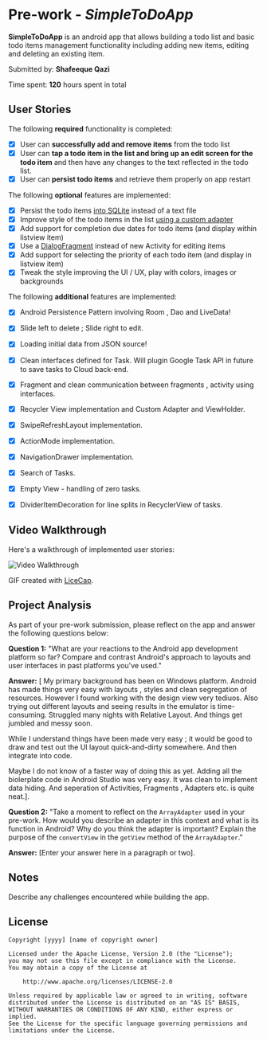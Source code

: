 # Pre-work - *SimpleToDoApp*

**SimpleToDoApp** is an android app that allows building a todo list and basic todo items management functionality including adding new items, editing and deleting an existing item.

Submitted by: **Shafeeque Qazi**

Time spent: **120** hours spent in total

## User Stories

The following **required** functionality is completed:

* [X] User can **successfully add and remove items** from the todo list
* [X] User can **tap a todo item in the list and bring up an edit screen for the todo item** and then have any changes to the text reflected in the todo list.
* [X] User can **persist todo items** and retrieve them properly on app restart

The following **optional** features are implemented:

* [X] Persist the todo items [into SQLite](http://guides.codepath.com/android/Persisting-Data-to-the-Device#sqlite) instead of a text file
* [X] Improve style of the todo items in the list [using a custom adapter](http://guides.codepath.com/android/Using-an-ArrayAdapter-with-ListView)
* [X] Add support for completion due dates for todo items (and display within listview item)
* [X] Use a [DialogFragment](http://guides.codepath.com/android/Using-DialogFragment) instead of new Activity for editing items
* [X] Add support for selecting the priority of each todo item (and display in listview item)
* [X] Tweak the style improving the UI / UX, play with colors, images or backgrounds

The following **additional** features are implemented:

* [X] Android Persistence Pattern involving Room , Dao and LiveData!
* [X] Slide left to delete ; Slide right to edit.
* [X] Loading initial data from JSON source!
* [X] Clean interfaces defined for Task. Will plugin Google Task API in future to save tasks to Cloud back-end.
* [X] Fragment and clean communication between fragments , activity using interfaces.
* [X] Recycler View implementation and Custom Adapter and ViewHolder.
* [X] SwipeRefreshLayout implementation. 
* [X] ActionMode implementation.
* [X] NavigationDrawer implementation.
* [X] Search of Tasks.
* [X] Empty View - handling of zero tasks.
* [X] DividerItemDecoration for line splits in RecyclerView of tasks.


## Video Walkthrough

Here's a walkthrough of implemented user stories:

<img src='http://i.imgur.com/link/to/your/gif/file.gif' title='Video Walkthrough' width='' alt='Video Walkthrough' />

GIF created with [LiceCap](http://www.cockos.com/licecap/).

## Project Analysis

As part of your pre-work submission, please reflect on the app and answer the following questions below:

**Question 1:** "What are your reactions to the Android app development platform so far? Compare and contrast Android's approach to layouts and user interfaces in past platforms you've used."

**Answer:** [ My primary background has been on Windows platform. Android has made things very easy with layouts , styles and clean segregation of resources. However I found working with the design view very tediuos. Also trying out different layouts and seeing results in the emulator is time-consuming. Struggled many nights with Relative Layout. And things get jumbled and messy soon.

While I understand things have been made very easy ; it would be good to draw and test out the UI layout quick-and-dirty somewhere. And then integrate into code.

Maybe I do not know of a faster way of doing this as yet. Adding all the biolerplate code in Android Studio was very easy. It was clean to implement data hiding. And seperation of Activities, Fragments , Adapters etc. is quite neat.].

**Question 2:** "Take a moment to reflect on the `ArrayAdapter` used in your pre-work. How would you describe an adapter in this context and what is its function in Android? Why do you think the adapter is important? Explain the purpose of the `convertView` in the `getView` method of the `ArrayAdapter`."

**Answer:** [Enter your answer here in a paragraph or two].

## Notes

Describe any challenges encountered while building the app.

## License

    Copyright [yyyy] [name of copyright owner]

    Licensed under the Apache License, Version 2.0 (the "License");
    you may not use this file except in compliance with the License.
    You may obtain a copy of the License at

        http://www.apache.org/licenses/LICENSE-2.0

    Unless required by applicable law or agreed to in writing, software
    distributed under the License is distributed on an "AS IS" BASIS,
    WITHOUT WARRANTIES OR CONDITIONS OF ANY KIND, either express or implied.
    See the License for the specific language governing permissions and
    limitations under the License.
